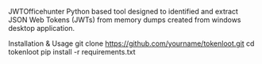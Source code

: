 JWTOfficehunter
Python based tool designed to identified and extract JSON Web Tokens (JWTs) from memory dumps created from windows desktop application.

Installation & Usage
git clone https://github.com/yourname/tokenloot.git
cd tokenloot
pip install -r requirements.txt
